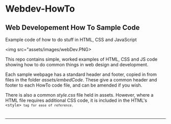 # Webdev-HowTo

## Web Developement How To Sample Code 

Example code of how to do stuff in HTML, CSS and JavaScript

<img src="assets/images/webDev.PNG>

This repo contains simple, worked examples of HTML, CSS and JS code showing how to do common things in web design and development.

Each sample webpage has a standard header and footer, copied in from files in the folder <em>assets/embedCode</em>. These give a common header and footer to each HowTo code file, and can be amended if you wish.

There is also a common <em>style.css</em> file held in assets. However, where a HTML file requires additional CSS code, it is included in the HTML's <code> &lt;style&gt;<code> tag for ease of reference.


<hr>
